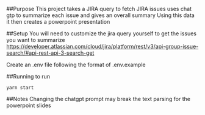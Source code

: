 ##Purpose
This project takes a JIRA query to fetch JIRA issues uses chat gtp to summarize each issue and gives an overall summary
Using this data it then creates a powerpoint presentation

##Setup
You will need to customize the jira query yourself to get the issues you want to summarize
https://developer.atlassian.com/cloud/jira/platform/rest/v3/api-group-issue-search/#api-rest-api-3-search-get

Create an .env file following the format of .env.example

##Running
to run
```
yarn start
```

##Notes
Changing the chatgpt prompt may break the text parsing for the powerpoint slides